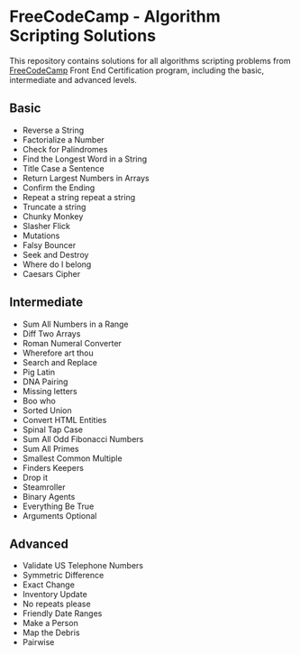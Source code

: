 # FreeCodeCamp - Algorithm Scripting Solutions
This repository contains solutions for all algorithms scripting problems from [FreeCodeCamp] Front End Certification program, including the basic, intermediate and advanced levels.

## Basic
- Reverse a String
- Factorialize a Number
- Check for Palindromes
- Find the Longest Word in a String
- Title Case a Sentence
- Return Largest Numbers in Arrays
- Confirm the Ending
- Repeat a string repeat a string
- Truncate a string
- Chunky Monkey
- Slasher Flick
- Mutations
- Falsy Bouncer
- Seek and Destroy
- Where do I belong
- Caesars Cipher

## Intermediate
- Sum All Numbers in a Range
- Diff Two Arrays
- Roman Numeral Converter
- Wherefore art thou
- Search and Replace
- Pig Latin
- DNA Pairing
- Missing letters
- Boo who
- Sorted Union
- Convert HTML Entities
- Spinal Tap Case
- Sum All Odd Fibonacci Numbers
- Sum All Primes
- Smallest Common Multiple
- Finders Keepers
- Drop it
- Steamroller
- Binary Agents
- Everything Be True
- Arguments Optional

## Advanced
- Validate US Telephone Numbers
- Symmetric Difference
- Exact Change
- Inventory Update
- No repeats please
- Friendly Date Ranges
- Make a Person
- Map the Debris
- Pairwise

[FreeCodeCamp]: <https://github.com/FreeCodeCamp/FreeCodeCamp>

